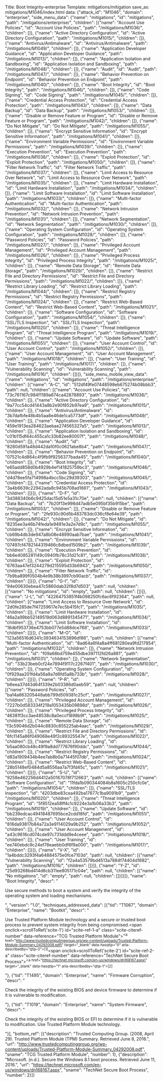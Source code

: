 Title: Boot Integrity-enterprise
Template: mitigations/mitigation
save_as: mitigations/M1046/index.html
data: {"attack_id": "M1046", "domain": "enterprise", "side_menu_data": {"name": "mitigations", "id": "mitigations", "path": "/mitigations/enterprise/", "children": [{"name": "Account Use Policies", "id": "Account Use Policies", "path": "/mitigations/M1036/", "children": []}, {"name": "Active Directory Configuration", "id": "Active Directory Configuration", "path": "/mitigations/M1015/", "children": []}, {"name": "Antivirus/Antimalware", "id": "Antivirus/Antimalware", "path": "/mitigations/M1049/", "children": []}, {"name": "Application Developer Guidance", "id": "Application Developer Guidance", "path": "/mitigations/M1013/", "children": []}, {"name": "Application Isolation and Sandboxing", "id": "Application Isolation and Sandboxing", "path": "/mitigations/M1048/", "children": []}, {"name": "Audit", "id": "Audit", "path": "/mitigations/M1047/", "children": []}, {"name": "Behavior Prevention on Endpoint", "id": "Behavior Prevention on Endpoint", "path": "/mitigations/M1040/", "children": []}, {"name": "Boot Integrity", "id": "Boot Integrity", "path": "/mitigations/M1046/", "children": []}, {"name": "Code Signing", "id": "Code Signing", "path": "/mitigations/M1045/", "children": []}, {"name": "Credential Access Protection", "id": "Credential Access Protection", "path": "/mitigations/M1043/", "children": []}, {"name": "Data Backup", "id": "Data Backup", "path": "/mitigations/M1053/", "children": []}, {"name": "Disable or Remove Feature or Program", "id": "Disable or Remove Feature or Program", "path": "/mitigations/M1042/", "children": []}, {"name": "Do Not Mitigate", "id": "Do Not Mitigate", "path": "/mitigations/M1055/", "children": []}, {"name": "Encrypt Sensitive Information", "id": "Encrypt Sensitive Information", "path": "/mitigations/M1041/", "children": []}, {"name": "Environment Variable Permissions", "id": "Environment Variable Permissions", "path": "/mitigations/M1039/", "children": []}, {"name": "Execution Prevention", "id": "Execution Prevention", "path": "/mitigations/M1038/", "children": []}, {"name": "Exploit Protection", "id": "Exploit Protection", "path": "/mitigations/M1050/", "children": []}, {"name": "Filter Network Traffic", "id": "Filter Network Traffic", "path": "/mitigations/M1037/", "children": []}, {"name": "Limit Access to Resource Over Network", "id": "Limit Access to Resource Over Network", "path": "/mitigations/M1035/", "children": []}, {"name": "Limit Hardware Installation", "id": "Limit Hardware Installation", "path": "/mitigations/M1034/", "children": []}, {"name": "Limit Software Installation", "id": "Limit Software Installation", "path": "/mitigations/M1033/", "children": []}, {"name": "Multi-factor Authentication", "id": "Multi-factor Authentication", "path": "/mitigations/M1032/", "children": []}, {"name": "Network Intrusion Prevention", "id": "Network Intrusion Prevention", "path": "/mitigations/M1031/", "children": []}, {"name": "Network Segmentation", "id": "Network Segmentation", "path": "/mitigations/M1030/", "children": []}, {"name": "Operating System Configuration", "id": "Operating System Configuration", "path": "/mitigations/M1028/", "children": []}, {"name": "Password Policies", "id": "Password Policies", "path": "/mitigations/M1027/", "children": []}, {"name": "Privileged Account Management", "id": "Privileged Account Management", "path": "/mitigations/M1026/", "children": []}, {"name": "Privileged Process Integrity", "id": "Privileged Process Integrity", "path": "/mitigations/M1025/", "children": []}, {"name": "Remote Data Storage", "id": "Remote Data Storage", "path": "/mitigations/M1029/", "children": []}, {"name": "Restrict File and Directory Permissions", "id": "Restrict File and Directory Permissions", "path": "/mitigations/M1022/", "children": []}, {"name": "Restrict Library Loading", "id": "Restrict Library Loading", "path": "/mitigations/M1044/", "children": []}, {"name": "Restrict Registry Permissions", "id": "Restrict Registry Permissions", "path": "/mitigations/M1024/", "children": []}, {"name": "Restrict Web-Based Content", "id": "Restrict Web-Based Content", "path": "/mitigations/M1021/", "children": []}, {"name": "Software Configuration", "id": "Software Configuration", "path": "/mitigations/M1054/", "children": []}, {"name": "SSL/TLS Inspection", "id": "SSL/TLS Inspection", "path": "/mitigations/M1020/", "children": []}, {"name": "Threat Intelligence Program", "id": "Threat Intelligence Program", "path": "/mitigations/M1019/", "children": []}, {"name": "Update Software", "id": "Update Software", "path": "/mitigations/M1051/", "children": []}, {"name": "User Account Control", "id": "User Account Control", "path": "/mitigations/M1052/", "children": []}, {"name": "User Account Management", "id": "User Account Management", "path": "/mitigations/M1018/", "children": []}, {"name": "User Training", "id": "User Training", "path": "/mitigations/M1017/", "children": []}, {"name": "Vulnerability Scanning", "id": "Vulnerability Scanning", "path": "/mitigations/M1016/", "children": []}]}, "side_menu_mobile_view_data": {"name": "mitigations", "id": "mitigations", "path": "/mitigations/enterprise/", "children": [{"name": "A-C", "id": "512df49fe07448598eb675274b08bbb3", "path": null, "children": [{"name": "Account Use Policies", "id": "73c761167c984f1189a674ca42878893", "path": "/mitigations/M1036/", "children": []}, {"name": "Active Directory Configuration", "id": "9a77cc54cd41443a8b2e90f852b97ea9", "path": "/mitigations/M1015/", "children": []}, {"name": "Antivirus/Antimalware", "id": "3b7dafbfe48b4b5aa8e46de1ca5773df", "path": "/mitigations/M1049/", "children": []}, {"name": "Application Developer Guidance", "id": "459e1913ea284623aebae274565327a5", "path": "/mitigations/M1013/", "children": []}, {"name": "Application Isolation and Sandboxing", "id": "c01b115df44c455ca1c33b82ee80007f", "path": "/mitigations/M1048/", "children": []}, {"name": "Audit", "id": "8280d591a48d442da10f0c0621abe8b4", "path": "/mitigations/M1047/", "children": []}, {"name": "Behavior Prevention on Endpoint", "id": "07521c4d864c4f9fb9f9256377bada45", "path": "/mitigations/M1040/", "children": []}, {"name": "Boot Integrity", "id": "e65add858d0b4929b4ef141825759bc3", "path": "/mitigations/M1046/", "children": []}, {"name": "Code Signing", "id": "d4d78ee5fa714998a4bcc5bc29d39303", "path": "/mitigations/M1045/", "children": []}, {"name": "Credential Access Protection", "id": "3a4b6639c22942ada8c945b708ad1661", "path": "/mitigations/M1043/", "children": []}]}, {"name": "D-F", "id": "3d388340b6c9425dac15d51e5a31c70e", "path": null, "children": [{"name": "Data Backup", "id": "7b20f13e998d47adb5e095bf35b915be", "path": "/mitigations/M1053/", "children": []}, {"name": "Disable or Remove Feature or Program", "id": "2fe930c90d5b483783dc036cf8e64e39", "path": "/mitigations/M1042/", "children": []}, {"name": "Do Not Mitigate", "id": "8235ee3a46b74feda1e9491e3a2e7d9c", "path": "/mitigations/M1055/", "children": []}, {"name": "Encrypt Sensitive Information", "id": "cb69b4db3de947a8b08e48990aab7bae", "path": "/mitigations/M1041/", "children": []}, {"name": "Environment Variable Permissions", "id": "07497cf4782144319466c8dbed1509b2", "path": "/mitigations/M1039/", "children": []}, {"name": "Execution Prevention", "id": "bb6e4085281149c0940fb78c31d21c81", "path": "/mitigations/M1038/", "children": []}, {"name": "Exploit Protection", "id": "6763aa47ef3244279d215595d33b6943", "path": "/mitigations/M1050/", "children": []}, {"name": "Filter Network Traffic", "id": "7b9ba899f0504b4e9b38b3997cb90acb", "path": "/mitigations/M1037/", "children": []}]}, {"name": "G-I", "id": "94e00630ebea47c5860dab32f8d7d503", "path": null, "children": [{"name": "No mitigations", "id": "empty", "path": null, "children": []}]}, {"name": "J-L", "id": "42264753851f4b098250fc6ac6f92364", "path": null, "children": [{"name": "Limit Access to Resource Over Network", "id": "2d0fe285de7f47259617e7ec5b415fc1", "path": "/mitigations/M1035/", "children": []}, {"name": "Limit Hardware Installation", "id": "46a2a99bb52149519d063d8891345471", "path": "/mitigations/M1034/", "children": []}, {"name": "Limit Software Installation", "id": "16dbf953736e4753bb077e5d88dce768", "path": "/mitigations/M1033/", "children": []}]}, {"name": "M-O", "id": "123a56516d6341c3934634153896df86", "path": null, "children": [{"name": "Multi-factor Authentication", "id": "8ad64a6f4a8a4ff681280ea9fd217854", "path": "/mitigations/M1032/", "children": []}, {"name": "Network Intrusion Prevention", "id": "f09a68bd759e455dbe397112fd26a881", "path": "/mitigations/M1031/", "children": []}, {"name": "Network Segmentation", "id": "33b23beb0cf24e7894f9117c2267f401", "path": "/mitigations/M1030/", "children": []}, {"name": "Operating System Configuration", "id": "0f929aa201fd4a56a9a7d6fd5a8b733b", "path": "/mitigations/M1028/", "children": []}]}, {"name": "P-R", "id": "b6eea37d43d64f339e2b03386d0aeb59", "path": null, "children": [{"name": "Password Policies", "id": "ba14a663205448abb799d509381c25cf", "path": "/mitigations/M1027/", "children": []}, {"name": "Privileged Account Management", "id": "7227b0d583334f219a1053435b09898d", "path": "/mitigations/M1026/", "children": []}, {"name": "Privileged Process Integrity", "id": "46381f3cc3ae48538c8a0eccf1898b9f", "path": "/mitigations/M1025/", "children": []}, {"name": "Remote Data Storage", "id": "f3c59046d2b044c8830c855225ab4aac", "path": "/mitigations/M1029/", "children": []}, {"name": "Restrict File and Directory Permissions", "id": "6fc1145a86f049068e49f2c89325547e", "path": "/mitigations/M1022/", "children": []}, {"name": "Restrict Library Loading", "id": "b5aa080cb48c49f9a8dd777676f90ddc", "path": "/mitigations/M1044/", "children": []}, {"name": "Restrict Registry Permissions", "id": "d83a1909434b4ee7ab8b0a71445f07db", "path": "/mitigations/M1024/", "children": []}, {"name": "Restrict Web-Based Content", "id": "28b5148ef0484d5a8556aa7a7f3fd45c", "path": "/mitigations/M1021/", "children": []}]}, {"name": "S-U", "id": "9258e462256d4412a50167078f712663", "path": null, "children": [{"name": "Software Configuration", "id": "11fda1b090344084b8a1605c250cfc0e", "path": "/mitigations/M1054/", "children": []}, {"name": "SSL/TLS Inspection", "id": "4203dbe83cea492ba17677c1ba9091b9", "path": "/mitigations/M1020/", "children": []}, {"name": "Threat Intelligence Program", "id": "5f8512ea58ff4c1c9224e3a1b06a33b3", "path": "/mitigations/M1019/", "children": []}, {"name": "Update Software", "id": "bb239edcac49418487695bce2cdd18fd", "path": "/mitigations/M1051/", "children": []}, {"name": "User Account Control", "id": "816da93817b84a72a3e9114029a9b252", "path": "/mitigations/M1052/", "children": []}, {"name": "User Account Management", "id": "a43c9616cd074cde97c731ddd9e4ceee", "path": "/mitigations/M1018/", "children": []}, {"name": "User Training", "id": "ee740ebdc9c24ef78eaebb0df6f9a000", "path": "/mitigations/M1017/", "children": []}]}, {"name": "V-X", "id": "1a4bddc3293f4a64884575e0fce7103d", "path": null, "children": [{"name": "Vulnerability Scanning", "id": "f2a4a53579bd4513a7884f74404d1682", "path": "/mitigations/M1016/", "children": []}]}, {"name": "Y-Z", "id": "25d93268bd414d8cb311ee805171c04e", "path": null, "children": [{"name": "No mitigations", "id": "empty", "path": null, "children": []}]}]}, "name": "Boot Integrity", "descr": "<p>Use secure methods to boot a system and verify the integrity of the operating system and loading mechanisms.</p>", "version": "1.0", "techniques_addressed_data": [{"tid": "T1067", "domain": "Enterprise", "name": "Bootkit", "descr": "<p>Use Trusted Platform Module technology and a secure or trusted boot process to prevent system integrity from being compromised.<span onclick=scrollToRef('scite-1') id=\"scite-ref-1-a\" class=\"scite-citeref-number\" data-reference=\"TCG Trusted Platform Module\"><sup><a href=\"http://www.trustedcomputinggroup.org/wp-content/uploads/Trusted-Platform-Module-Summary_04292008.pdf\" target=\"_blank\" data-hasqtip=\"0\" aria-describedby=\"qtip-0\">[1]</a></sup></span><span onclick=scrollToRef('scite-2') id=\"scite-ref-2-a\" class=\"scite-citeref-number\" data-reference=\"TechNet Secure Boot Process\"><sup><a href=\"https://technet.microsoft.com/en-us/windows/dn168167.aspx\" target=\"_blank\" data-hasqtip=\"1\" aria-describedby=\"qtip-1\">[2]</a></sup></span></p>"}, {"tid": "T1495", "domain": "Enterprise", "name": "Firmware Corruption", "descr": "<p>Check the integrity of the existing BIOS and device firmware to determine if it is vulnerable to modification.</p>"}, {"tid": "T1019", "domain": "Enterprise", "name": "System Firmware", "descr": "<p>Check the integrity of the existing BIOS or EFI to determine if it is vulnerable to modification. Use Trusted Platform Module technology.</p>"}], "bottom_ref": [{"description": "Trusted Computing Group. (2008, April 29). Trusted Platform Module (TPM) Summary. Retrieved June 8, 2016.", "url": "http://www.trustedcomputinggroup.org/wp-content/uploads/Trusted-Platform-Module-Summary_04292008.pdf", "sname": "TCG Trusted Platform Module", "number": 1}, {"description": "Microsoft. (n.d.). Secure the Windows 8.1 boot process. Retrieved June 11, 2016.", "url": "https://technet.microsoft.com/en-us/windows/dn168167.aspx", "sname": "TechNet Secure Boot Process", "number": 2}]}